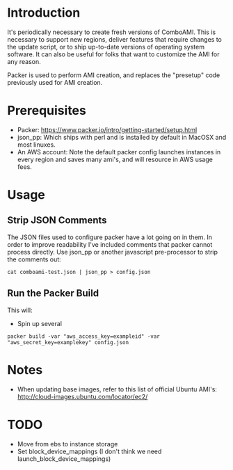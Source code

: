 # Introduction
It's periodically necessary to create fresh versions of ComboAMI. This is
necessary to support new regions, deliver features that require changes to
the update script, or to ship up-to-date versions of operating system software.
It can also be useful for folks that want to customize the AMI for any reason.

Packer is used to perform AMI creation, and replaces the "presetup" code
previously used for AMI creation.

# Prerequisites
* Packer: https://www.packer.io/intro/getting-started/setup.html
* json_pp: Which ships with perl and is installed by default in MacOSX and
  most linuxes.
* An AWS account: Note the default packer config launches instances in every
  region and saves many ami's, and will resource in AWS usage fees.

# Usage

## Strip JSON Comments
The JSON files used to configure packer have a lot going on in them. In order
to improve readability I've included comments that packer cannot process
directly.  Use json_pp or another javascript pre-processor to strip the comments
out:

```shell
cat comboami-test.json | json_pp > config.json
```

## Run the Packer Build
This will:
* Spin up several
```shell
packer build -var "aws_access_key=exampleid" -var "aws_secret_key=examplekey" config.json
```

# Notes
* When updating base images, refer to this list of official Ubuntu AMI's:
  http://cloud-images.ubuntu.com/locator/ec2/

# TODO
* Move from ebs to instance storage
* Set block_device_mappings (I don't think we need launch_block_device_mappings)
